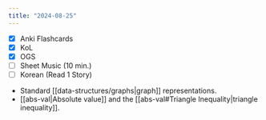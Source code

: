 ```yaml
---
title: "2024-08-25"
---
```


- [x] Anki Flashcards
- [x] KoL
- [x] OGS
- [ ] Sheet Music (10 min.)
- [ ] Korean (Read 1 Story)

* Standard [[data-structures/graphs|graph]] representations.
* [[abs-val|Absolute value]] and the [[abs-val#Triangle Inequality|triangle inequality]].